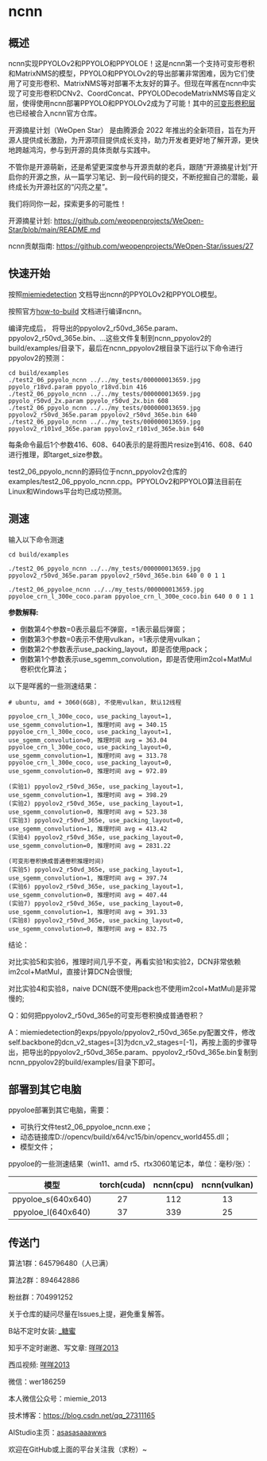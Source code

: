 
# ncnn

## 概述
ncnn实现PPYOLOv2和PPYOLO和PPYOLOE！这是ncnn第一个支持可变形卷积和MatrixNMS的模型，PPYOLO和PPYOLOv2的导出部署非常困难，因为它们使用了可变形卷积、MatrixNMS等对部署不太友好的算子。但现在咩酱在ncnn中实现了可变形卷积DCNv2、CoordConcat、PPYOLODecodeMatrixNMS等自定义层，使得使用ncnn部署PPYOLO和PPYOLOv2成为了可能！其中的[可变形卷积层](https://github.com/Tencent/ncnn/pull/4070) 也已经被合入ncnn官方仓库。

开源摘星计划（WeOpen Star） 是由腾源会 2022 年推出的全新项目，旨在为开源人提供成长激励，为开源项目提供成长支持，助力开发者更好地了解开源，更快地跨越鸿沟，参与到开源的具体贡献与实践中。

不管你是开源萌新，还是希望更深度参与开源贡献的老兵，跟随“开源摘星计划”开启你的开源之旅，从一篇学习笔记、到一段代码的提交，不断挖掘自己的潜能，最终成长为开源社区的“闪亮之星”。

我们将同你一起，探索更多的可能性！

开源摘星计划: https://github.com/weopenprojects/WeOpen-Star/blob/main/README.md

ncnn贡献指南: https://github.com/weopenprojects/WeOpen-Star/issues/27


## 快速开始

按照[miemiedetection](https://github.com/miemie2013/miemiedetection/blob/main/docs/README_PPYOLO.md#NCNN) 文档导出ncnn的PPYOLOv2和PPYOLO模型。

按照官方[how-to-build](https://github.com/Tencent/ncnn/wiki/how-to-build) 文档进行编译ncnn。

编译完成后，
将导出的ppyolov2_r50vd_365e.param、ppyolov2_r50vd_365e.bin、...这些文件复制到ncnn_ppyolov2的build/examples/目录下，最后在ncnn_ppyolov2根目录下运行以下命令进行ppyolov2的预测：

```
cd build/examples
./test2_06_ppyolo_ncnn ../../my_tests/000000013659.jpg ppyolo_r18vd.param ppyolo_r18vd.bin 416
./test2_06_ppyolo_ncnn ../../my_tests/000000013659.jpg ppyolo_r50vd_2x.param ppyolo_r50vd_2x.bin 608
./test2_06_ppyolo_ncnn ../../my_tests/000000013659.jpg ppyolov2_r50vd_365e.param ppyolov2_r50vd_365e.bin 640
./test2_06_ppyolo_ncnn ../../my_tests/000000013659.jpg ppyolov2_r101vd_365e.param ppyolov2_r101vd_365e.bin 640
```

每条命令最后1个参数416、608、640表示的是将图片resize到416、608、640进行推理，即target_size参数。

test2_06_ppyolo_ncnn的源码位于ncnn_ppyolov2仓库的examples/test2_06_ppyolo_ncnn.cpp。PPYOLOv2和PPYOLO算法目前在Linux和Windows平台均已成功预测。


## 测速

输入以下命令测速

```
cd build/examples

./test2_06_ppyolo_ncnn ../../my_tests/000000013659.jpg ppyolov2_r50vd_365e.param ppyolov2_r50vd_365e.bin 640 0 0 1 1

./test2_06_ppyoloe_ncnn ../../my_tests/000000013659.jpg ppyoloe_crn_l_300e_coco.param ppyoloe_crn_l_300e_coco.bin 640 0 0 1 1

```


**参数解释:**

- 倒数第4个参数=0表示最后不弹窗，=1表示最后弹窗；
- 倒数第3个参数=0表示不使用vulkan，=1表示使用vulkan；
- 倒数第2个参数表示use_packing_layout，即是否使用pack；
- 倒数第1个参数表示use_sgemm_convolution，即是否使用im2col+MatMul卷积优化算法；

以下是咩酱的一些测速结果：

```
# ubuntu, amd + 3060(6GB), 不使用vulkan, 默认12线程

ppyoloe_crn_l_300e_coco, use_packing_layout=1, use_sgemm_convolution=1, 推理时间 avg = 340.15
ppyoloe_crn_l_300e_coco, use_packing_layout=1, use_sgemm_convolution=0, 推理时间 avg = 363.04
ppyoloe_crn_l_300e_coco, use_packing_layout=0, use_sgemm_convolution=1, 推理时间 avg = 313.78
ppyoloe_crn_l_300e_coco, use_packing_layout=0, use_sgemm_convolution=0, 推理时间 avg = 972.89

(实验1) ppyolov2_r50vd_365e, use_packing_layout=1, use_sgemm_convolution=1, 推理时间 avg = 398.29
(实验2) ppyolov2_r50vd_365e, use_packing_layout=1, use_sgemm_convolution=0, 推理时间 avg = 523.38
(实验3) ppyolov2_r50vd_365e, use_packing_layout=0, use_sgemm_convolution=1, 推理时间 avg = 413.42
(实验4) ppyolov2_r50vd_365e, use_packing_layout=0, use_sgemm_convolution=0, 推理时间 avg = 2831.22

(可变形卷积换成普通卷积推理时间)
(实验5) ppyolov2_r50vd_365e, use_packing_layout=1, use_sgemm_convolution=1, 推理时间 avg = 397.74
(实验6) ppyolov2_r50vd_365e, use_packing_layout=1, use_sgemm_convolution=0, 推理时间 avg = 407.44
(实验7) ppyolov2_r50vd_365e, use_packing_layout=0, use_sgemm_convolution=1, 推理时间 avg = 391.33
(实验8) ppyolov2_r50vd_365e, use_packing_layout=0, use_sgemm_convolution=0, 推理时间 avg = 832.75
```

结论：

对比实验5和实验6，推理时间几乎不变，再看实验1和实验2，DCN非常依赖im2col+MatMul，直接计算DCN会很慢;

对比实验4和实验8，naive DCN(既不使用pack也不使用im2col+MatMul)是非常慢的;

Q：如何把ppyolov2_r50vd_365e的可变形卷积换成普通卷积？

A：miemiedetection的exps/ppyolo/ppyolov2_r50vd_365e.py配置文件，修改self.backbone的dcn_v2_stages=[3]为dcn_v2_stages=[-1]，再按上面的步骤导出，把导出的ppyolov2_r50vd_365e.param、ppyolov2_r50vd_365e.bin复制到ncnn_ppyolov2的build/examples/目录下即可。


## 部署到其它电脑

ppyoloe部署到其它电脑，需要：

- 可执行文件test2_06_ppyoloe_ncnn.exe；
- 动态链接库D://opencv/build/x64/vc15/bin/opencv_world455.dll；
- 模型文件；

ppyoloe的一些测速结果（win11、amd r5、rtx3060笔记本，单位：毫秒/张）：

|         模型         | torch(cuda) | ncnn(cpu) |  ncnn(vulkan) |
|:------------------:|:-----------:|:-------------:|:----------:|
| ppyoloe_s(640x640) |     27      |         112          |       13        |
| ppyoloe_l(640x640) |    37     |         339          |       25        |


## 传送门

算法1群：645796480（人已满） 

算法2群：894642886 

粉丝群：704991252

关于仓库的疑问尽量在Issues上提，避免重复解答。

B站不定时女装: [_糖蜜](https://space.bilibili.com/646843384)

知乎不定时谢邀、写文章: [咩咩2013](https://www.zhihu.com/people/mie-mie-2013)

西瓜视频: [咩咩2013](https://www.ixigua.com/home/2088721227199148/?list_entrance=search)

微信：wer186259

本人微信公众号：miemie_2013

技术博客：https://blog.csdn.net/qq_27311165

AIStudio主页：[asasasaaawws](https://aistudio.baidu.com/aistudio/personalcenter/thirdview/165135)

欢迎在GitHub或上面的平台关注我（求粉）~

